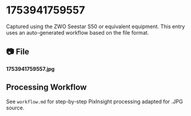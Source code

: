 # 1753941759557

Captured using the ZWO Seestar S50 or equivalent equipment. This entry uses an auto-generated workflow based on the file format.

## 📷 File
**1753941759557.jpg**

## Processing Workflow
See `workflow.md` for step-by-step PixInsight processing adapted for .JPG source.

